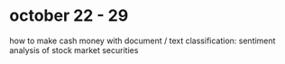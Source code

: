 october 22 - 29
====

how to make cash money with document / text classification: sentiment analysis of stock market securities
